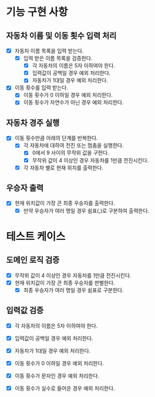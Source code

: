 # 기능 구현 사항

## 자동차 이름 및 이동 횟수 입력 처리
- [x] 자동차 이름 목록을 입력 받는다.
  - [x] 입력 받은 이름 목록을 검증한다.
     - [x] 각 자동차의 이름은 5자 이하여야 한다.
     - [x] 입력값이 공백일 경우 예외 처리한다.
     - [x] 자동차가 1대일 경우 예외 처리한다.
- [x] 이동 횟수를 입력 받는다.
  - [x] 이동 횟수가 0 이하일 경우 예외 처리한다.
  - [x] 이동 횟수가 자연수가 아닌 경우 예외 처리한다.

## 자동차 경주 실행
- [x] 이동 횟수만큼 아래의 단계를 반복한다.
  - [x] 각 자동차에 대하여 전진 또는 멈춤을 실행한다.
    - [x] 0에서 9 사이의 무작위 값을 구한다.
    - [x] 무작위 값이 4 이상인 경우 자동차를 1만큼 전진시킨다.
  - [x] 각 자동차 별로 현재 위치를 출력한다.

## 우승자 출력
- [x] 현재 위치값이 가장 큰 최종 우승자를 출력한다.
  - [x] 만약 우승자가 여러 명일 경우 쉼표(,)로 구분하여 출력한다.

# 테스트 케이스

## 도메인 로직 검증
  - [x] 무작위 값이 4 이상인 경우 자동차를 1만큼 전진시킨다.
  - [x] 현재 위치값이 가장 큰 최종 우승자를 판별한다.
    - [x] 최종 우승자가 여러 명일 경우 쉼표로 구분한다.

## 입력값 검증
  - [x] 각 자동차의 이름은 5자 이하여야 한다.
  - [x] 입력값이 공백일 경우 예외 처리한다.
  - [x] 자동차가 1대일 경우 예외 처리한다.
  - [x] 이동 횟수가 0 이하일 경우 예외 처리한다.
  - [x] 이동 횟수가 문자인 경우 예외 처리한다.
  - [x] 이동 횟수가 실수로 들어온 경우 예외 처리한다.

